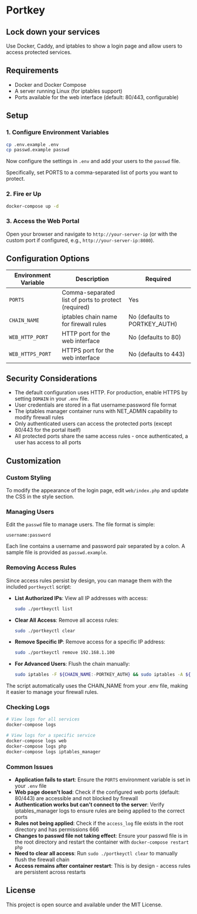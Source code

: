 # Portkey

## Lock down your services

Use Docker, Caddy, and iptables to show a login page and allow users to access protected services.

## Requirements

- Docker and Docker Compose
- A server running Linux (for iptables support)
- Ports available for the web interface (default: 80/443, configurable)

## Setup

### 1. Configure Environment Variables

```bash
cp .env.example .env
cp passwd.example passwd
```

Now configure the settings in `.env` and add your users to the `passwd` file.

Specifically, set PORTS to a comma-separated list of ports you want to protect.

### 2. Fire er Up

```bash
docker-compose up -d
```

### 3. Access the Web Portal

Open your browser and navigate to `http://your-server-ip` (or with the custom port if configured, e.g., `http://your-server-ip:8080`).

## Configuration Options

| Environment Variable | Description | Required |
|---------------------|-------------|---------|
| `PORTS` | Comma-separated list of ports to protect (required) | Yes |
| `CHAIN_NAME` | iptables chain name for firewall rules | No (defaults to PORTKEY_AUTH) |
| `WEB_HTTP_PORT` | HTTP port for the web interface | No (defaults to 80) |
| `WEB_HTTPS_PORT` | HTTPS port for the web interface | No (defaults to 443) |

## Security Considerations

- The default configuration uses HTTP. For production, enable HTTPS by setting `DOMAIN` in your `.env` file.
- User credentials are stored in a flat username:password file format
- The iptables manager container runs with NET_ADMIN capability to modify firewall rules
- Only authenticated users can access the protected ports (except 80/443 for the portal itself)
- All protected ports share the same access rules - once authenticated, a user has access to all ports

## Customization

### Custom Styling

To modify the appearance of the login page, edit `web/index.php` and update the CSS in the style section.

### Managing Users

Edit the `passwd` file to manage users. The file format is simple:
```
username:password
```

Each line contains a username and password pair separated by a colon. A sample file is provided as `passwd.example`.

### Removing Access Rules

Since access rules persist by design, you can manage them with the included `portkeyctl` script:

   - **List Authorized IPs**: View all IP addresses with access:
     ```bash
     sudo ./portkeyctl list
     ```

   - **Clear All Access**: Remove all access rules:
     ```bash
     sudo ./portkeyctl clear
     ```

   - **Remove Specific IP**: Remove access for a specific IP address:
     ```bash
     sudo ./portkeyctl remove 192.168.1.100
     ```

   - **For Advanced Users**: Flush the chain manually:
     ```bash
     sudo iptables -F ${CHAIN_NAME:-PORTKEY_AUTH} && sudo iptables -A ${CHAIN_NAME:-PORTKEY_AUTH} -j DROP
     ```

   The script automatically uses the CHAIN_NAME from your .env file, making it easier to manage your firewall rules.

### Checking Logs

```bash
# View logs for all services
docker-compose logs

# View logs for a specific service
docker-compose logs web
docker-compose logs php
docker-compose logs iptables_manager
```

### Common Issues

- **Application fails to start**: Ensure the `PORTS` environment variable is set in your `.env` file
- **Web page doesn't load**: Check if the configured web ports (default: 80/443) are accessible and not blocked by firewall
- **Authentication works but can't connect to the server**: Verify iptables_manager logs to ensure rules are being applied to the correct ports
- **Rules not being applied**: Check if the `access_log` file exists in the root directory and has permissions 666
- **Changes to passwd file not taking effect**: Ensure your passwd file is in the root directory and restart the container with `docker-compose restart php`
- **Need to clear all access**: Run `sudo ./portkeyctl clear` to manually flush the firewall chain
- **Access remains after container restart**: This is by design - access rules are persistent across restarts

## License

This project is open source and available under the MIT License.
